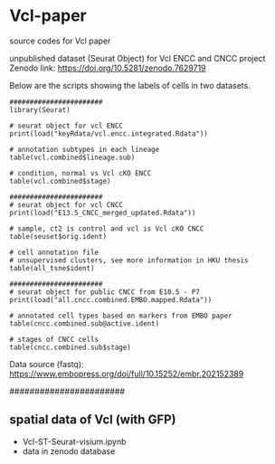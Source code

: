 # Vcl-paper
source codes for Vcl paper

unpublished dataset (Seurat Object) for Vcl ENCC and CNCC project
Zenodo link: https://doi.org/10.5281/zenodo.7629719

Below are the scripts showing the labels of cells in two datasets.
```
#######################
library(Seurat)

# seurat object for vcl ENCC
print(load("keyRdata/vcl.encc.integrated.Rdata"))

# annotation subtypes in each lineage
table(vcl.combined$lineage.sub)

# condition, normal vs Vcl cKO ENCC
table(vcl.combined$stage)

#######################
# seurat object for vcl CNCC
print(load("E13.5_CNCC_merged_updated.Rdata"))

# sample, ct2 is control and vcl is Vcl cKO CNCC
table(seuset$orig.ident)

# cell annotation file
# unsupervised clusters, see more information in HKU thesis
table(all_tsne$ident)
```

```
#######################
# seurat object for public CNCC from E10.5 - P7
print(load("all.cncc.combined.EMBO.mapped.Rdata"))

# annotated cell types based on markers from EMBO paper
table(cncc.combined.sub@active.ident)

# stages of CNCC cells
table(cncc.combined.sub$stage)
```

Data source (fastq): https://www.embopress.org/doi/full/10.15252/embr.202152389

#######################
## spatial data of Vcl (with GFP)
- Vcl-ST-Seurat-visium.ipynb
- data in zenodo database
